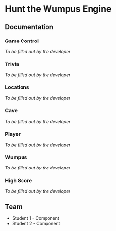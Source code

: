 # Hunt the Wumpus Engine

## Documentation

### Game Control
*To be filled out by the developer*

### Trivia
*To be filled out by the developer*

### Locations
*To be filled out by the developer*

### Cave
*To be filled out by the developer*

### Player
*To be filled out by the developer*

### Wumpus
*To be filled out by the developer*

### High Score
*To be filled out by the developer*

## Team
- Student 1 - Component
- Student 2 - Component